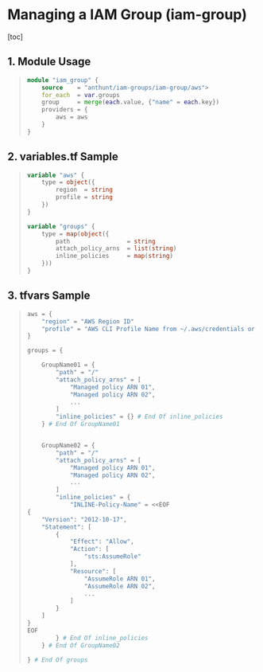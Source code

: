 # Managing a IAM Group (iam-group)

[toc]

## 1. Module Usage

>```terraform
> module "iam_group" {
>     source    = "anthunt/iam-groups/iam-group/aws"> 
>     for_each  = var.groups
>     group     = merge(each.value, {"name" = each.key})
>     providers = {
>         aws = aws
>     }
> }
> ```

## 2. variables.tf Sample

>```terraform
> variable "aws" {
>     type = object({
>         region  = string
>         profile = string
>     })
> }
> 
> variable "groups" {
>     type = map(object({
>         path                = string
>         attach_policy_arns  = list(string)
>         inline_policies     = map(string)
>     }))
> }
>```

## 3. tfvars Sample

>```terraform
> aws = {
>     "region" = "AWS Region ID"
>     "profile" = "AWS CLI Profile Name from ~/.aws/credentials or config"
> }
> 
> groups = {
> 
>     GroupName01 = {
>         "path" = "/"
>         "attach_policy_arns" = [
>             "Managed policy ARN 01",
>             "Managed policy ARN 02",
>             ...
>         ]
>         "inline_policies" = {} # End Of inline_policies
>     } # End Of GroupName01
> 
> 
>     GroupName02 = {
>         "path" = "/"
>         "attach_policy_arns" = [
>             "Managed policy ARN 01",
>             "Managed policy ARN 02",
>             ...
>         ]
>         "inline_policies" = {
>             "INLINE-Policy-Name" = <<EOF
> {
>     "Version": "2012-10-17",
>     "Statement": [
>         {
>             "Effect": "Allow",
>             "Action": [
>                 "sts:AssumeRole"
>             ],
>             "Resource": [
>                 "AssumeRole ARN 01",
>                 "AssumeRole ARN 02",
>                 ...
>             ]
>         }
>     ]
> }
> EOF
>         } # End Of inline_policies
>     } # End Of GroupName02
> 
> } # End Of groups
> ```

